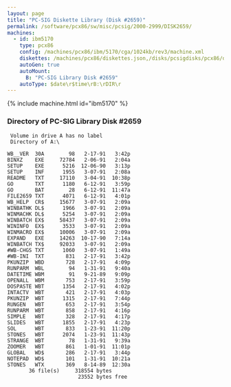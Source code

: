 ```yaml
---
layout: page
title: "PC-SIG Diskette Library (Disk #2659)"
permalink: /software/pcx86/sw/misc/pcsig/2000-2999/DISK2659/
machines:
  - id: ibm5170
    type: pcx86
    config: /machines/pcx86/ibm/5170/cga/1024kb/rev3/machine.xml
    diskettes: /machines/pcx86/diskettes.json,/disks/pcsigdisks/pcx86/diskettes.json
    autoGen: true
    autoMount:
      B: "PC-SIG Library Disk #2659"
    autoType: $date\r$time\rB:\rDIR\r
---
```


{% include machine.html id="ibm5170" %}

### Directory of PC-SIG Library Disk #2659

     Volume in drive A has no label
     Directory of A:\

    WB__VER  30A        98   2-17-91   3:42p
    BINXZ    EXE     72784   2-06-91   2:04a
    SETUP    EXE      5216  12-06-90   3:13p
    SETUP    INF      1955   3-07-91   2:08a
    README   TXT     17110   3-04-91  10:38p
    GO       TXT      1180   6-12-91   3:59p
    GO       BAT        28   6-12-91  11:47a
    FILE2659 TXT      4071   6-12-91   4:01p
    WB_HELP  CR$     15677   3-07-91   2:09a
    WINBATHK DL$      1966   3-07-91   2:09a
    WINMACHK DL$      5254   3-07-91   2:09a
    WINBATCH EX$     58437   3-07-91   2:09a
    WININFO  EX$      3533   3-07-91   2:09a
    WINMACRO EX$     10006   3-07-91   2:09a
    EXPAND   EXE     14263  10-17-90   7:14a
    WINBATCH TX$     92033   3-07-91   2:09a
    #WB-CHGS TXT      1060   3-07-91   1:49a
    #WB-INI  TXT       831   2-17-91   3:42p
    PKUNZIP  WBD       728   2-17-91   4:09p
    RUNPARM  WBL        94   1-31-91   9:40a
    DATETIME WBM        91   9-21-89   9:09p
    OPENALL  WBM       753   2-17-91   3:59p
    DOSPASTE WBT      1354   2-17-91   4:02p
    INTACTV  WBT       421   2-17-91   4:03p
    PKUNZIP  WBT      1315   2-17-91   7:44p
    RUNGEN   WBT       653   2-17-91   3:54p
    RUNPARM  WBT       858   2-17-91   4:16p
    SIMPLE   WBT       328   2-17-91   4:17p
    SLIDES   WBT      1855   2-17-91   4:23p
    SOL      WBT       833   1-23-91  11:20p
    STONES   WBT      2074   1-23-91  11:43p
    STRANGE  WBT        78   1-31-91   9:39a
    ZOOMER   WBT       861   1-01-91  11:01p
    GLOBAL   WD$       286   2-17-91   3:44p
    NOTEPAD  WD$       101   1-31-91  10:21a
    STONES   WTX       369   8-14-89  12:30a
           36 file(s)     318554 bytes
                           23552 bytes free
